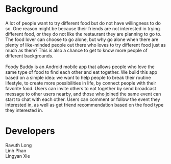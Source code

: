# Background
A lot of people want to try different food but do not have willingness to do so. One reason might be because their friends are not interested in trying different food, or they do not like the restaurant they are planning to go to. The food lover can choose to go alone, but why go alone when there are plenty of like-minded people out there who loves to try different food just as much as them? This is also a chance to get to know more people of different backgrounds.
<br><br> Foody Buddy is an Android mobile app that allows people who love the same type of food to find each other and eat together. We build this app based on a simple idea: we want to help people to break their routine lifestyle, to create more possibilities in life, by connect people with their favorite food. Users can invite others to eat together by send broadcast message to other users nearby, and those who joined the same event can start to chat with each other. Users can comment or follow the event they interested in, as well as get friend recommendation based on the food type they interested in.

# Developers
Ravuth Long <br>
Linh Phan <br>
Lingyan Xie <br>
